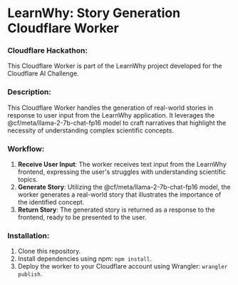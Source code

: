 # LearnWhy: Story Generation Cloudflare Worker

### Cloudflare Hackathon:
This Cloudflare Worker is part of the LearnWhy project developed for the Cloudflare AI Challenge.

### Description:
This Cloudflare Worker handles the generation of real-world stories in response to user input from the LearnWhy application. It leverages the @cf/meta/llama-2-7b-chat-fp16 model to craft narratives that highlight the necessity of understanding complex scientific concepts.

### Workflow:
1. **Receive User Input**: The worker receives text input from the LearnWhy frontend, expressing the user's struggles with understanding scientific topics.
2. **Generate Story**: Utilizing the @cf/meta/llama-2-7b-chat-fp16 model, the worker generates a real-world story that illustrates the importance of the identified concept.
3. **Return Story**: The generated story is returned as a response to the frontend, ready to be presented to the user.

### Installation:
1. Clone this repository.
2. Install dependencies using npm: `npm install`.
3. Deploy the worker to your Cloudflare account using Wrangler: `wrangler publish`.
